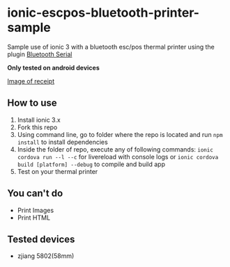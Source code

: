 # ionic-escpos-bluetooth-printer-sample
Sample use of ionic 3 with a bluetooth esc/pos thermal printer using the plugin [Bluetooth Serial](https://ionicframework.com/docs/native/bluetooth-serial)

**Only tested on android devices**

[Image of receipt](/receipt.jpeg)

## How to use

1. Install ionic 3.x
1. Fork this repo
1. Using command line, go to folder where the repo is located and run `npm install` to install dependencies
1. Inside the folder of repo, execute any of following commands: `ionic cordova run --l --c` for livereload with console logs  or `ionic cordova build [platform] --debug` to compile and build app
1. Test on your thermal printer

## You can't do

* Print Images
* Print HTML

## Tested devices
* zjiang 5802(58mm)

